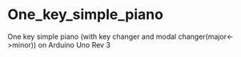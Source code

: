 # One_key_simple_piano
One key simple piano (with key changer and modal changer(major&lt;->minor)) on Arduino Uno Rev 3
